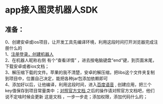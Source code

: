 # app接入图灵机器人SDK #
## 准备：
0、创建安卓或ios项目，让开发工具先编译环境，利用这段时间打开浏览器完成注册什么的   
1、<a target="_blank" href="http://www.tuling123.com/member/center/">注册登录，创建机器人</a>   
2、在机器人昵称右侧  有个“查看详情” ，进去按电脑键盘“end”键，到页面末尾，下载安卓或者ios文档；   
3、解压缩下载的文件。苹果的我不清楚，安卓的解压缩，把libs这个文件夹复制到项目中，位置自己决定，能把各种jar包添加依赖即可   
4、添加好以后，让他编译，利用这段时间，进入<a target="_blank" href="http://yuyin.baidu.com/app">百度语音</a> ,
创建应用，把三个key值保存到项目常量类中 ；<a target="_blank" href="http://www.tuling123.com/help/h_cent_andriodsdk.jhtml?nav=doc">对照官方文档
</a>之后的操作请对照官方文档吧，他们说不定啥时候会更新 这是文档 ，一步一步走；添加权限，添加代码什么的；
